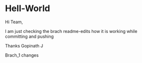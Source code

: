 # Hell-World

Hi Team,

I am just checking the brach readme-edits how it is working while committing and pushing

Thanks
Gopinath J

Brach_1 changes
